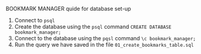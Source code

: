 BOOKMARK MANAGER quide for database set-up

1. Connect to `psql`
2. Create the database using the `psql` command `CREATE DATABASE bookmark_manager;`
3. Connect to the database using the `pqsl` command `\c bookmark_manager;`
4. Run the query we have saved in the file `01_create_bookmarks_table.sql`
